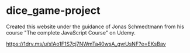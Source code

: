 # dice_game-project
Created this website under the guidance of Jonas Schmedtmann from his course "The complete JavaScript Course" on Udemy.

https://1drv.ms/u/s!Ao1F1S7cj7NWmTa40wsA_gvrUsNF?e=EKsBav
